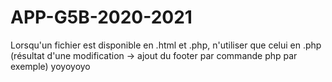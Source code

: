 # APP-G5B-2020-2021
Lorsqu'un fichier est disponible en .html et .php, n'utiliser que celui en .php (résultat d'une modification -> ajout du footer par commande php par exemple) yoyoyoyo
